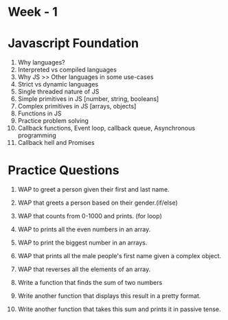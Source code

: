 # Week - 1

# Javascript Foundation

1. Why languages?
2. Interpreted vs compiled languages
3. Why JS >> Other languages in some use-cases
4. Strict vs dynamic languages
5. Single threaded nature of JS
6. Simple primitives in JS [number, string, booleans]
7. Complex primitives in JS [arrays, objects]
8. Functions in JS
9. Practice problem solving
10. Callback functions, Event loop, callback queue, Asynchronous programming
11. Callback hell and Promises

# Practice Questions

1. WAP to greet a person given their first and last name.
2. WAP that greets a person based on their gender.(if/else)
3. WAP that counts from 0-1000 and prints. (for loop)

1. WAP to prints all the even numbers in an array.
2. WAP to print the biggest number in an arrays.
3. WAP that prints all the male people's first name given a complex object.
4. WAP that reverses all the elements of an array.


1. Write a function that finds the sum of two numbers
2. Write another function that displays this result in a pretty format.
3. Write another function that takes this sum and prints it in passive tense.